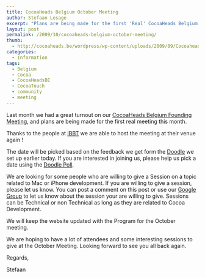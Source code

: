 ```yaml
---
title: CocoaHeads Belgium October Meeting
author: Stefaan Lesage
excerpt: "Plans are being made for the first 'Real' CocoaHeads Belgium meeting in October.  The date is not set yet, and it will probably take place at the same location as our Founding Meeting thanks to the guys at IBBT."
layout: post
permalink: /2009/10/cocoaheads-belgium-october-meeting/
thumb:
  - http://cocoaheads.be/wordpress/wp-content/uploads/2009/09/CocoaheadsBE.png
categories:
  - Information
tags:
  - Belgium
  - Cocoa
  - CocoaHeadsBE
  - CocoaTouch
  - community
  - meeting
---
```

Last month we had a great turnout on our [CocoaHeads Belgium Founding Meeting][1], and plans are being made for the first real meeting this month.

Thanks to the people at [IBBT][2] we are able to host the meeting at their venue again !

The date will be picked based on the feedback we get form the [Doodle][3] we set up earlier today. If you are interested in joining us, please help us pick a date using the [Doodle Poll][3].

We are looking for some people who are willing to give a Session on a topic related to Mac or iPhone development. If you are willing to give a session, please let us know. You can post a comment on this post or use our [Google Group][4] to let us know about the session your are willing to give. Sessions can be Technical or non Technical as long as they are related to Cocoa Development.

We will keep the website updated with the Program for the October meeting.

We are hoping to have a lot of attendees and some interesting sessions to give at the October Meeting. Looking forward to see you all back again.

Regards,

Stefaan

 [1]: http://cocoaheads.be/wordpress/2009/09/cocoaheads-belgium-founding-meeting-notes/
 [2]: http://www.ibbt.be/
 [3]: http://doodle.com/participation.html?pollId=keachv25w8nckr2v
 [4]: http://groups.google.com/group/cocoaheadsbe